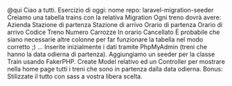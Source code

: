 @qui Ciao a tutti.
Esercizio di oggi:
nome repo: laravel-migration-seeder
Creiamo una tabella trains con la relativa Migration
Ogni treno dovrà avere:
Azienda
Stazione di partenza
Stazione di arrivo
Orario di partenza
Orario di arrivo
Codice Treno
Numero Carrozze
In orario
Cancellato
È probabile che siano necessarie altre colonne per far funzionare la tabella nel modo corretto ;) ...
Inserite inizialmente i dati tramite PhpMyAdmin (treni che hanno la data odierna di partenza).
Aggiungiamo un seeder per la classe Train usando FakerPHP.
Create Model relativo ed un Controller per mostrare nella home page tutti i treni che sono in partenza dalla data odierna.
Bonus:
Stilizzate il tutto con sass a vostra libera scelta.